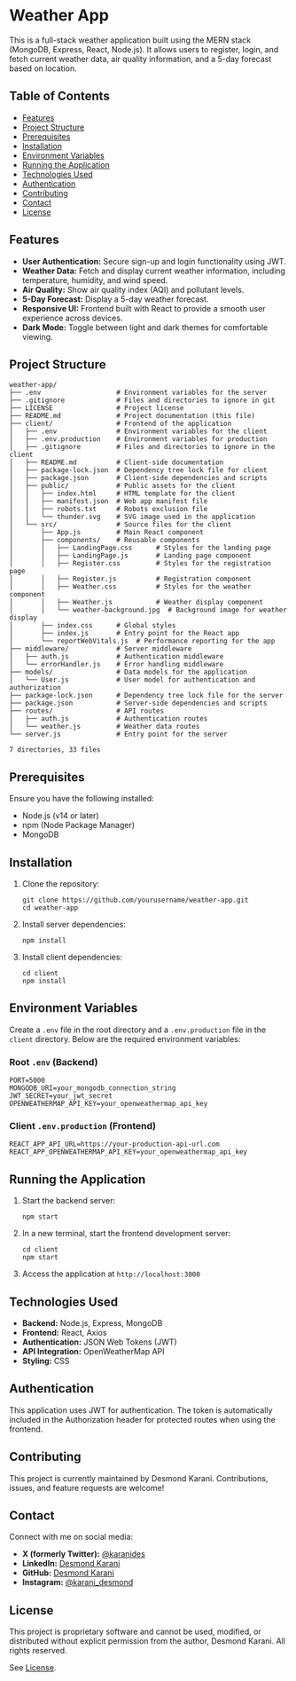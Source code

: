 # Weather App

This is a full-stack weather application built using the MERN stack (MongoDB, Express, React, Node.js). It allows users to register, login, and fetch current weather data, air quality information, and a 5-day forecast based on location.

## Table of Contents

- [Features](#features)
- [Project Structure](#project-structure)
- [Prerequisites](#prerequisites)
- [Installation](#installation)
- [Environment Variables](#environment-variables)
- [Running the Application](#running-the-application)
- [Technologies Used](#technologies-used)
- [Authentication](#authentication)
- [Contributing](#contributing)
- [Contact](#contact)
- [License](#license)

## Features

- **User Authentication:** Secure sign-up and login functionality using JWT.
- **Weather Data:** Fetch and display current weather information, including temperature, humidity, and wind speed.
- **Air Quality:** Show air quality index (AQI) and pollutant levels.
- **5-Day Forecast:** Display a 5-day weather forecast.
- **Responsive UI:** Frontend built with React to provide a smooth user experience across devices.
- **Dark Mode:** Toggle between light and dark themes for comfortable viewing.

## Project Structure

```
weather-app/
├── .env                   # Environment variables for the server
├── .gitignore             # Files and directories to ignore in git
├── LICENSE                # Project license
├── README.md              # Project documentation (this file)
├── client/                # Frontend of the application
│   ├── .env               # Environment variables for the client
│   ├── .env.production    # Environment variables for production
│   ├── .gitignore         # Files and directories to ignore in the client
│   ├── README.md          # Client-side documentation
│   ├── package-lock.json  # Dependency tree lock file for client
│   ├── package.json       # Client-side dependencies and scripts
│   ├── public/            # Public assets for the client
│   │   ├── index.html     # HTML template for the client
│   │   ├── manifest.json  # Web app manifest file
│   │   ├── robots.txt     # Robots exclusion file
│   │   └── thunder.svg    # SVG image used in the application
│   └── src/               # Source files for the client
│       ├── App.js         # Main React component
│       ├── components/    # Reusable components
│       │   ├── LandingPage.css      # Styles for the landing page
│       │   ├── LandingPage.js       # Landing page component
│       │   ├── Register.css         # Styles for the registration page
│       │   ├── Register.js          # Registration component
│       │   ├── Weather.css          # Styles for the weather component
│       │   ├── Weather.js           # Weather display component
│       │   └── weather-background.jpg  # Background image for weather display
│       ├── index.css      # Global styles
│       ├── index.js       # Entry point for the React app
│       └── reportWebVitals.js  # Performance reporting for the app
├── middleware/            # Server middleware
│   ├── auth.js            # Authentication middleware
│   └── errorHandler.js    # Error handling middleware
├── models/                # Data models for the application
│   └── User.js            # User model for authentication and authorization
├── package-lock.json      # Dependency tree lock file for the server
├── package.json           # Server-side dependencies and scripts
├── routes/                # API routes
│   ├── auth.js            # Authentication routes
│   └── weather.js         # Weather data routes
└── server.js              # Entry point for the server

7 directories, 33 files
```

## Prerequisites

Ensure you have the following installed:
- Node.js (v14 or later)
- npm (Node Package Manager)
- MongoDB

## Installation

1. Clone the repository:
    ```
    git clone https://github.com/yourusername/weather-app.git
    cd weather-app
    ```

2. Install server dependencies:
    ```
    npm install
    ```

3. Install client dependencies:
    ```
    cd client
    npm install
    ```

## Environment Variables

Create a `.env` file in the root directory and a `.env.production` file in the `client` directory. Below are the required environment variables:

### Root `.env` (Backend)
```
PORT=5000
MONGODB_URI=your_mongodb_connection_string
JWT_SECRET=your_jwt_secret
OPENWEATHERMAP_API_KEY=your_openweathermap_api_key
```

### Client `.env.production` (Frontend)
```
REACT_APP_API_URL=https://your-production-api-url.com
REACT_APP_OPENWEATHERMAP_API_KEY=your_openweathermap_api_key
```

## Running the Application

1. Start the backend server:
   ```
   npm start
   ```

2. In a new terminal, start the frontend development server:
   ```
   cd client
   npm start
   ```

3. Access the application at `http://localhost:3000`

## Technologies Used

- **Backend:** Node.js, Express, MongoDB
- **Frontend:** React, Axios
- **Authentication:** JSON Web Tokens (JWT)
- **API Integration:** OpenWeatherMap API
- **Styling:** CSS

## Authentication

This application uses JWT for authentication. The token is automatically included in the Authorization header for protected routes when using the frontend.

## Contributing

This project is currently maintained by Desmond Karani. Contributions, issues, and feature requests are welcome!

## Contact

Connect with me on social media:

- **X (formerly Twitter):** [@karanides](https://x.com/karani_des)
- **LinkedIn:** [Desmond Karani](https://www.linkedin.com/in/desmond-karani-a78359b2/)
- **GitHub:** [Desmond Karani](https://github.com/DesmondKarani)
- **Instagram:** [@karani_desmond](https://www.instagram.com/karani_desmond/)

## License

This project is proprietary software and cannot be used, modified, or distributed without explicit permission from the author, Desmond Karani. All rights reserved.

See [License](./LICENSE).
